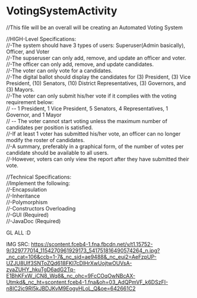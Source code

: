 # VotingSystemActivity

//This file will be an overall will be creating an Automated Voting System

//HIGH-Level Specifications:<br>
//-The system should have 3 types of users: Superuser(Admin basically), Officer, and Voter<br>
//-The supseruser can only add, remove, and update an officer and voter.<br>
//-The officer can only add, remove, and update candidates.<br>
//-The voter can only vote for a candidates.<br>
//-The digital ballot should display the candidates for (3) President, (3) Vice President, (10) Senators, (10) District Representatives, (3) Governors, and (3) Mayors.<br>
//-The voter can only submit his/her vote if it complies with the voting requirement below:<br>
// -- 1 President, 1 Vice President, 5 Senators, 4 Representatives, 1 Governor, and 1 Mayor<br>
// -- The voter cannot start voting unless the maximum number of candidates per position is satisfied.<br>
//-If at least 1 voter has submitted his/her vote, an officer can no longer modify the roster of candidates.<br>
//-A summary, preferably in a graphical form, of the number of votes per candidate should be available to all users.<br>
//-However, voters can only view the report after they have submitted their vote.<br>

//Technical Specifications:<br>
//Implement the following:<br>
//-Encapsulation<br>
//-Inheritance<br>
//-Polymorphism<br>
//-Constructors Overloading<br>
//-GUI (Required)<br>
//-JavaDoc (Required)<br>

GL ALL :D

IMG SRC: https://scontent.fceb4-1.fna.fbcdn.net/v/t1.15752-9/329777014_1154270961929173_541751816490574264_n.jpg?_nc_cat=106&ccb=1-7&_nc_sid=ae9488&_nc_eui2=AeFzpUP-UZJU8Ulf3SNToZQd618FKI7cDlHrXwUojtwOUVsA-zyaZUHY_hkuTgD6adG2Tq-E1BhKFxW_iCN8_Wq8&_nc_ohc=9FcCOqOwNBcAX-Utmkd&_nc_ht=scontent.fceb4-1.fna&oh=03_AdQPmVF_k6DSzFI-n8IC2jc9Rl5kJBDJKvM9EogyHLoL_Q&oe=642661C2
